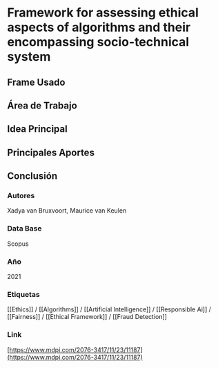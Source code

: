 # Framework for assessing ethical aspects of algorithms and their encompassing socio-technical system

## Frame Usado
## Área de Trabajo
## Idea Principal
## Principales Aportes
## Conclusión

### Autores
Xadya van Bruxvoort, Maurice van Keulen
### Data Base
Scopus
### Año
2021
### Etiquetas
[[Ethics]] / [[Algorithms]] / [[Artificial Intelligence]] / [[Responsible Ai]] / [[Fairness]] / [[Ethical Framework]] / [[Fraud Detection]]
### Link
[https://www.mdpi.com/2076-3417/11/23/11187](https://www.mdpi.com/2076-3417/11/23/11187)




